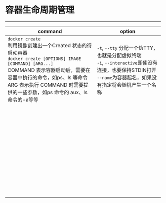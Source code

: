 # 容器生命周期管理
---

|command|option|
|-|-|
|`docker create`<br>利用镜像创建出一个Created 状态的待启动容器<br>`docker create [OPTIONS] IMAGE [COMMAND] [ARG...]`<br>COMMAND 表示容器启动后，需要在容器中执行的命令，如ps、ls 等命令<br>ARG 表示执行 COMMAND 时需要提供的一些参数，如ps 命令的 aux、ls命令的-a等等|`-t`, `--tty` 分配一个伪TTY，也就是分配虚拟终端<br>`-i`, `--interactive`即使没有连接，也要保持STDIN打开<br>`--name`为容器起名，如果没有指定将会随机产生一个名称
<br>|
|<br><br>|<br>|
|<br><br>|<br>|
|<br><br>|<br>|
|<br><br>|<br>|
|<br><br>|<br>|
|<br><br>|<br>|